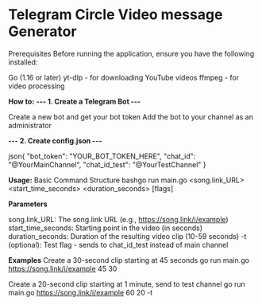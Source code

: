 # Telegram Circle Video message Generator

Prerequisites
Before running the application, ensure you have the following installed:

Go (1.16 or later)
yt-dlp - for downloading YouTube videos
ffmpeg - for video processing

**How to:**
**--- 1. Create a Telegram Bot ---**

Create a new bot and get your bot token
Add the bot to your channel as an administrator


**--- 2. Create config.json ---**

json{
  "bot_token": "YOUR_BOT_TOKEN_HERE",
  "chat_id": "@YourMainChannel",
  "chat_id_test": "@YourTestChannel"
}

**Usage:**
Basic Command Structure
bashgo run main.go <song.link_URL> <start_time_seconds> <duration_seconds> [flags]

**Parameters**

song.link_URL: The song.link URL (e.g., https://song.link/i/example)
start_time_seconds: Starting point in the video (in seconds)
duration_seconds: Duration of the resulting video clip (10-59 seconds)
-t (optional): Test flag - sends to chat_id_test instead of main channel

**Examples**
Create a 30-second clip starting at 45 seconds
go run main.go https://song.link/i/example 45 30

Create a 20-second clip starting at 1 minute, send to test channel
go run main.go https://song.link/i/example 60 20 -t
